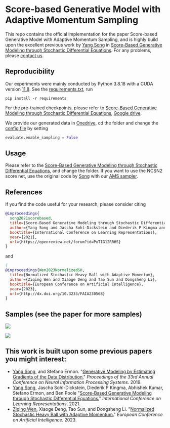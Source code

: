 # Score-based Generative Model with Adaptive Momentum Sampling

This repo contains the official implementation for the paper Score-based Generative Model with Adaptive Momentum Sampling, and is highly build upon the excellent previous work by [Yang Song](https://yang-song.github.io) in [Score-Based Generative Modeling through Stochastic Differential Equations](https://openreview.net/forum?id=PxTIG12RRHS). For any problems, please [contact us](zqwen@nudt.edu.cn).



## Reproducibility

Our experiments were mainly conducted by Python 3.8.18 with a CUDA version [11.8](). See the [requirements.txt](), run

```
pip install -r requirements
```

For the pre-trained checkpoints, please refer to [Score-Based Generative Modeling through Stochastic Differential Equations](https://openreview.net/forum?id=PxTIG12RRHS), [Google drive](https://drive.google.com/drive/folders/1tFmF_uh57O6lx9ggtZT_5LdonVK2cV-e?usp=sharing).

We provide our generated data in [Onedrive](https://1drv.ms/u/s!AgRbZI4BNobfiucrWgfcsLH3qh9BXQ?e=jWw6zz), cd the folder and change the [config file]() by setting

```python
evaluate.enable_sampling = False
```



## Usage

Please refer to the [Score-Based Generative Modeling through Stochastic Differential Equations](https://openreview.net/forum?id=PxTIG12RRHS), and change the folder. If you want to use the NCSN2 score net,  use the original code by [Song](https://github.com/ermongroup/ncsnv2) with our [AMS sampler]().



## References
If you find the code useful for your research, please consider citing
```bib
@inproceedings{
  song2021scorebased,
  title={Score-Based Generative Modeling through Stochastic Differential Equations},
  author={Yang Song and Jascha Sohl-Dickstein and Diederik P Kingma and Abhishek Kumar and Stefano Ermon and Ben Poole},
  booktitle={International Conference on Learning Representations},
  year={2021},
  url={https://openreview.net/forum?id=PxTIG12RRHS}
}
```
and 
```bib
{
@inproceedings{Wen2023NormalizedSH,
  title={Normalized Stochastic Heavy Ball with Adaptive Momentum},
  author={Ziqing Wen and Xiaoge Deng and Tao Sun and Dongsheng Li},
  booktitle={European Conference on Artificial Intelligence},
  year={2023},
  url={http://dx.doi.org/10.3233/FAIA230568}
}
```



## Samples (see the paper for more samples)

![](/assets/celeba256samples.png)

![](/assets/church256samples.png)

## This work is built upon some previous papers you might interest:

* [Yang Song](https://yang-song.github.io/), and Stefano Ermon. "[Generative Modeling by Estimating Gradients of the Data Distribution.](https://arxiv.org/abs/1907.05600)" *Proceedings of the 33rd Annual Conference on Neural Information Processing Systems*. 2019.
* [Yang Song](https://yang-song.github.io/), Jascha Sohl-Dickstein, Diederik P Kingma, Abhishek Kumar, Stefano Ermon, and Ben Poole "[Score-Based Generative Modeling through Stochastic Differential Equations.](https://openreview.net/forum?id=PxTIG12RRHS)" *International Conference on Learning Representations*. 2021.
* [Ziqing Wen](https://www.researchgate.net/profile/Ziqing-Wen), Xiaoge Deng, Tao Sun, and Dongsheng Li. "[Normalized Stochastic Heavy Ball with Adaptive Momentum.](http://dx.doi.org/10.3233/FAIA230568)" *European Conference on Artificial Intelligence*. 2023.

